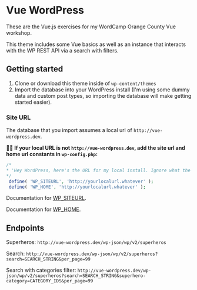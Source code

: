 # Vue WordPress
These are the Vue.js exercises for my WordCamp Orange County Vue workshop.

This theme includes some Vue basics as well as an instance that interacts with the WP REST API via a search with filters.



## Getting started
1. Clone or download this theme inside of `wp-content/themes`
2. Import the database into your WordPress install (I'm using some dummy data and custom post types, so importing the 
database will make getting started easier).

### Site URL
The database that you import assumes a local url of `http://vue-wordpress.dev`. 

🚨🚨 **If your local URL is not `http://vue-wordpress.dev`, add the site url and home url constants in `wp-config.php`:**

```php
/*
* 'Hey WordPress, here's the URL for my local install. Ignore what the database says.'
*/
 define( 'WP_SITEURL', 'http://yourlocalurl.whatever' );
 define( 'WP_HOME', 'http://yourlocalurl.whatever' );
```
Documentation for [WP_SITEURL](https://codex.wordpress.org/Editing_wp-config.php#WP_SITEURL).

Documentation for [WP_HOME](https://codex.wordpress.org/Editing_wp-config.php#WP_HOME).

## Endpoints
Superheros: `http://vue-wordpress.dev/wp-json/wp/v2/superheros`

Search: `http://vue-wordpress.dev/wp-json/wp/v2/superheros?search=SEARCH_STRING&per_page=99`

Search with categories filter: `http://vue-wordpress.dev/wp-json/wp/v2/superheros?search=SEARCH_STRING&superhero-category=CATEGORY_IDS&per_page=99`
